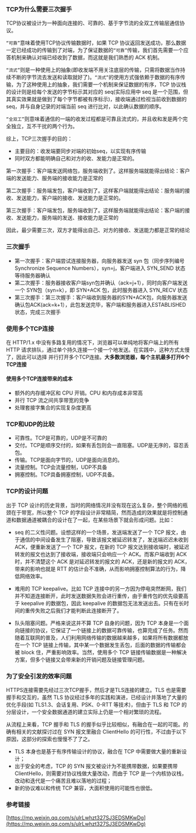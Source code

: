 ### TCP为什么需要三次握手
TCP协议被设计为一种面向连接的、可靠的、基于字节流的全双工传输层通信协议。

`“可靠”`意味着使用TCP协议传输数据时，如果 TCP 协议返回发送成功，那么数据一定已经成功的传输到了对端，为了保证数据的`“可靠”`传输，我们首先需要一个应答机制来确认对端已经收到了数据，而这就是我们熟悉的 ACK 机制。

`“流式”`则是一种使用上的抽象(即收发端不用关注底层的传输，只需将数据当作持续不断的字节流去发送和读取就好了)。`“流式”`的使用方式强依赖于数据的有序传输，为了这种使用上的抽象，我们需要一个机制来保证数据的有序，TCP 协议栈的设计则是给每个发送的字节标示其对应的 seq(实际应用中 seq 是一个范围，但其真实效果就是做到了每个字节都被有序标示)，接收端通过检视当前收到数据的 seq，并与自身记录的对端当前 seq 进行比对，以此确认数据的顺序。

`“全双工”`则意味着通信的一端的收发过程都是可靠且流式的，并且收和发是两个完全独立，互不干扰的两个行为。

综上，TCP三次握手的目的：
- 主要目的：收发端要同步对端的初始seq，以实现有序传输
- 同时双方都能明确自己和对方的收、发能力是正常的。

第一次握手：客户端发送网络包，服务端收到了。这样服务端就能得出结论：客户端的发送能力、服务端的接收能力是正常的

第二次握手：服务端发包，客户端收到了。这样客户端就能得出结论：服务端的接收、发送能力，客户端的接收、发送能力是正常的。

第三次握手：客户端发包，服务端收到了。这样服务端就能得出结论：客户端的接收、发送能力，服务端的发送、接收能力是正常的

因此，最少需要三次，双方才能得出自己、对方的接收、发送能力都是正常的结论


### 三次握手
- 第一次握手：客户端尝试连接服务器，向服务器发送 syn 包（同步序列编号Synchronize Sequence Numbers），syn=j，客户端进入 SYN_SEND 状态等待服务器确认
- 第二次握手：服务器接收客户端syn包并确认（ack=j+1），同时向客户端发送一个 SYN包（syn=k），即 SYN+ACK 包，此时服务器进入 SYN_RECV 状态
- 第三次握手：第三次握手：客户端收到服务器的SYN+ACK包，向服务器发送确认包ACK(ack=k+1），此包发送完毕，客户端和服务器进入ESTABLISHED状态，完成三次握手


### 使用多个TCP连接
在 HTTP/1.x 中没有多路复用的情况下，浏览器可以单纯地将客户端上的所有 HTTP 请求排队，通过单个持久连接一个接一个地发送。在实践中，这种方式太慢了，因此可以选择
并行打开多个TCP连接。**大多数浏览器，每个主机最多打开6个TCP连接**

#### 使用多个TCP连接带来的成本
- 额外的内存缓冲区和 CPU 开销。CPU 和内存成本非常高
- 并行 TCP 流之间共享带宽的竞争
- 处理套接字集合的实现复杂度更高

### TCP和UDP的比较
- 可靠性。TCP是可靠的，UDP是不可靠的
- 交付。TCP是顺序交付的，如果有丢包则会一直阻塞。UDP是无序的，容忍丢包。
- 传输。TCP是面向字节的，UDP是面向消息的。
- 流量控制。TCP会流量控制，UDP不具备
- 拥塞控制。TCP具备拥塞控制，UDP不具备。


### TCP的设计问题
出于 TCP 设计的历史背景，当时的网络情况并没有现在这么复杂，整个网络的瓶颈在于带宽，所以整个 TCP 的字段设计非常精简，然而造成的效果就是将控制通道和数据通道被耦合的设计在了一起，在某些场景下就会形成问题。比如：
- seq 的二义性问题。设想这样的一个场景，发送端发送了一个 TCP 报文，由于通信的中间设备发生了阻塞，导致该报文被延迟转发了，发送端迟迟未收到 ACK，便重新发送了一个 TCP 报文，在新的 TCP 报文达到接收端时，被延迟转发的报文也达到了接收端，接收端只会响应一个 ACK。而客户端收到 ACK 时，并不清楚这个 ACK 是对延迟转发的报文的 ACK，还是新的报文的 ACK，带来的影响也就是 RTT 的估计会不准确，从而影响拥塞控制算法的行为，降低网络效率。

- 难用的 TCP keepalive。比如 TCP 连接中的另一方因为停电突然断网，我们并不知道连接断开，此时发送数据失败会进行重传，由于重传包的优先级要高于 keepalive 的数据包，因此 keepalive 的数据包无法发送出去。只有在长时间的重传失败之后我们才能判断此连接断开了。

- 队头阻塞问题。严格来说这并不算 TCP 自身的问题，因为 TCP 本身是一个面向链接的协议，它保证了一个链接上的数据可靠传输，也算完成了任务。然而随着互联网的普及，人们利用网络传输的数据越来越多，如果将所有数据都放在一个 TCP 链接上传输，其中某一个数据发生丢包，后面的数据的传输都会被 block 住，严重影响效率。当然，使用多个 TCP 链接传输数据是一种解决方案，但多个链接又会带来新的开销问题及链接管理问题。


### 为了安全引发的效率问题
HTTPS连接需要先经过三次TCP握手，然后才是TLS连接的建立。TLS 也是需要握手和交互的，虽然 TLS 协议经过多年的实践和演进，已经设计并落地了大量的优化手段(如 TLS1.3、会话复用、PSK、0-RTT 等技术)，但由于 TLS 和 TCP 的分层设计，一个安全数据通道的建立实际上仍是一个相对繁琐的流程。

从流程上来看，TCP 握手和 TLS 的握手似乎比较相似，有融合在一起的可能。的确有相关的文献探讨过在 SYN 报文里融合 ClientHello 的可行性，不过由于以下原因，这部分的探索也慢慢不了了之。
- TLS 本身也是基于有序传输设计的协议，融合在 TCP 中需要做大量的重新设计；
- 出于安全的考虑，TCP 的 SYN 报文被设计为不能携带数据，如果要携带 ClientHello，则需要对协议栈做大量改动，而由于 TCP 是一个内核协议栈，改动和迭代是一个痛苦且难以落地的过程；
- 新的协议难以和传统 TCP 兼容，大面积使用的可能性也很低。


### 参考链接
[https://mp.weixin.qq.com/s/ulrLwhzt327SJ3EDSMKwDg](https://mp.weixin.qq.com/s/ulrLwhzt327SJ3EDSMKwDg)